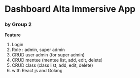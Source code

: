 # Dashboard Alta Immersive App

### by Group 2

**Feature**
1. Login
2. Role : admin, super admin
3. CRUD user admin (for super admin)
4. CRUD mentee (mentee list, add, edit, delete)
5. CRUD class (class list, add, edit, delete)
6. with React js and Golang
